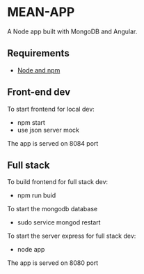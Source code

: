 # MEAN-APP

A Node app built with MongoDB and Angular.

## Requirements

- [Node and npm](http://nodejs.org)

## Front-end dev

To start frontend for local dev:
 - npm start
 - use json server mock

 The app is served on 8084 port

## Full stack

To build frontend for full stack dev:
 - npm run buid

To start the mongodb database
 - sudo service mongod restart

To start the server express for full stack dev:
 - node app

The app is served on 8080 port



